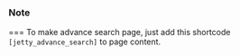 ### Note

===
To make advance search page, just add this shortcode `[jetty_advance_search]` to page content.